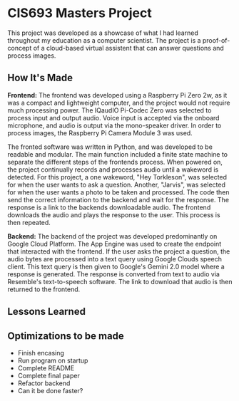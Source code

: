 # CIS693 Masters Project
This project was developed as a showcase of what I had learned throughout my education as a computer scientist.  The project is a proof-of-concept of a cloud-based virtual assistent that can answer questions and process images.

## How It's Made

**Frontend:** The frontend was developed using a Raspberry Pi Zero 2w, as it was a compact and lightweight computer, and the project would not require much processing power.  The IQaudIO Pi-Codec Zero was selected to process input and output audio.  Voice input is accepted via the onboard microphone, and audio is output via the mono-speaker driver.  In order to process images, the Raspberry Pi Camera Module 3 was used.  

The fronted software was written in Python, and was developed to be readable and modular.  The main function included a finite state machine to separate the different steps of the frontends process.  When powered on, the project continually records and processes audio until a wakeword is detected.  For this project, a one wakeword, "Hey Torkleson", was selected for when the user wants to ask a question.  Another, "Jarvis", was selected for when the user wants a photo to be taken and processed.  The code then send the correct information to the backend and wait for the response.  The response is a link to the backends downloadable audio.  The frontend downloads the audio and plays the response to the user.  This process is then repeated.

**Backend:** The backend of the project was developed predominantly on Google Cloud Platform.  The App Engine was used to create the endpoint that interacted with the frontend.  If the user asks the project a question, the audio bytes are processed into a text query using Google Clouds speech client.  This text query is then given to Google's Gemini 2.0 model where a response is generated.  The response is converted from text to audio via Resemble's text-to-speech software.  The link to download that audio is then returned to the frontend.

## Lessons Learned

## Optimizations to be made
- Finish encasing
- Run program on startup
- Complete README
- Complete final paper
- Refactor backend
- Can it be done faster?
